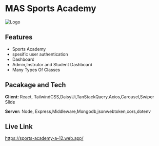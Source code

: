 
# MAS Sports Academy



![Logo](https://i.ibb.co/TcVLg6T/sports.jpg)


## Features

- Sports Academy
- spesific user authentication
- Dashboard
- Admin,Instrutor and Student Dashboard
- Many Types Of Classes 


## Pacakage and Tech

**Client:** React, TailwindCSS,DaisyUi,TanStackQuery,Axios,Carousel,Swiper Slide

**Server:** Node, Express,Middleware,Mongodb,jsonwebtoken,cors,dotenv


## Live Link

https://sports-academy-a-12.web.app/
